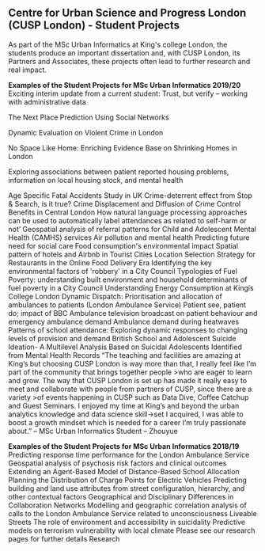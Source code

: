 

Centre for Urban Science and Progress London (CUSP London) - Student Projects
---

As part of the MSc Urban Informatics at King's college London, the students produce an important dissertation and, with CUSP London, its Partners and Associates, these projects often lead to further research and real impact.<br>

**Examples of the Student Projects for MSc Urban Informatics 2019/20**
Exciting interim update from a current student: Trust, but verify – working with administrative data

The Next Place Prediction Using Social Networks

Dynamic Evaluation on Violent Crime in London

No Space Like Home: Enriching Evidence Base on Shrinking Homes in London

Exploring associations between patient reported housing problems, information on local housing stock, and mental health

Age Specific Fatal Accidents Study in UK
Crime-deterrent effect from Stop & Search, is it true?
Crime Displacement and Diffusion of Crime Control Benefits in Central London
How natural language processing approaches can be used to automatically label attendances as related to self-harm or not’
Geospatial analysis of referral patterns for Child and Adolescent Mental Health (CAMHS) services
Air pollution and mental health
Predicting future need for social care
Food consumption's environmental impact
Spatial pattern of hotels and Airbnb in Tourist Cities
Location Selection Strategy for Restaurants in the Online Food Delivery Era
Identifying the key environmental factors of 'robbery' in a City Council
Typologies of Fuel Poverty: understanding built environment and household determinants of fuel poverty in a City Council
Understanding Energy Consumption at Kingís College London
Dynamic Dispatch: Prioritisation and allocation of ambulances to patients (London Ambulance Service)
Patient see, patient do; impact of BBC Ambulance television broadcast on patient behaviour and emergency ambulance demand
Ambulance demand during heatwaves
Patterns of school attendance: Exploring dynamic responses to changing levels of provision and demand
British School and Adolescent Suicide Ideation- A Multilevel Analysis Based on Suicidal Adolescents Identified from Mental Health Records
“The teaching and facilities are amazing at King’s but choosing CUSP London is way more than that, I really feel like I’m part of the community that brings together people >who are eager to learn and grow. The way that CUSP London is set up has made it really easy to meet and collaborate with people from partners of CUSP, since there are a variety >of events happening in CUSP such as Data Dive, Coffee Catchup and Guest Seminars. I enjoyed my time at King’s and beyond the urban analytics knowledge and data science skill->set I acquired, I was able to boost a growth mindset which is needed for a career I’m truly passionate about.” – MSc Urban Informatics Student – Zhouyue

**Examples of the Student Projects for MSc Urban Informatics 2018/19**
Predicting response time performance for the London Ambulance Service
Geospatial analysis of psychosis risk factors and clinical outcomes
Extending an Agent-Based Model of Distance-Based School Allocation
Planning the Distribution of Charge Points for Electric Vehicles
Predicting building and land use attributes from street configuration, hierarchy, and other contextual factors
Geographical and Disciplinary Differences in Collaboration Networks
Modelling and geographic correlation analysis of calls to the London Ambulance Service related to unconsciousness
Liveable Streets
The role of environment and accessibility in suicidality
Predictive models on terrorism vulnerability with local climate
Please see our research pages for further details Research
